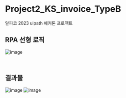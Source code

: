 # Project2_KS_invoice_TypeB
 알파코 2023 uipath 해커톤 프로젝트 

<h2> RPA 선형 로직 </h2>

 ![image](https://github.com/dilicat0813/Project2_KS_invoice_TypeB/assets/54574160/a72037d6-a528-4328-b155-16a5641de996)

<br/>

<h2> 결과물 </h2>

![image](https://github.com/dilicat0813/Project2_KS_invoice_TypeB/assets/54574160/20fd40b6-065b-40ef-837e-35bb5818cd17)
![image](https://github.com/dilicat0813/Project2_KS_invoice_TypeB/assets/54574160/b1650235-19d0-4522-9eff-f2a443b38bce)
